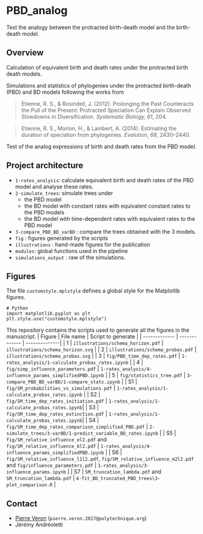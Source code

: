 # PBD_analog
Test the analogy between the protracted birth-death model and the birth-death model.

## Overview
Calculation of equivalent birth and death rates under the protracted birth death models. 

Simulations and statistics of phylogenies under the protracted 
birth-death (PBD) and BD models following the works from 
> Etienne, R. S., & Rosindell, J. (2012). Prolonging the Past Counteracts the Pull of the Present: Protracted Speciation Can Explain Observed Slowdowns in Diversification. _Systematic Biology, 61_, 204.

> Etienne, R. S., Morlon, H., & Lambert, A. (2014). Estimating the duration of speciation from phylogenies. _Evolution, 68_, 2430–2440.

Test of the analog expressions of birth and death rates from the PBD model. 

## Project architecture
* `1-rates_analysis`: calculate equivalent birth and death rates of the PBD model and analyse these rates. 
* `2-simulate_trees`: simulate trees under
    * the PBD model
    * the BD model with constant rates with equivalent constant rates to the PBD models
    * the BD model with time-dependent rates with equivalent rates to the PBD model 
* `3-compare_PBD_BD_varBD` : compare the trees obtained with the 3 models.
* `fig` : figures generated by the scripts
* `illustrations` : hand-made figures for the publication
* `modules`: global functions used in the pipeline
* `simulations_output` : raw of the simulations.

## Figures 
The file `customstyle.mplstyle` defines a global style for the Matplotlib figures.
```
# Python
import matplotlib.pyplot as plt
plt.style.use("customstyle.mplstyle")
```

This repository contains the scripts used to generate all the figures in the manuscript. 
| Figure     | File name     | Script to generate |
| ------------- | ------------- | --------------| 
| 1 | `illustrations/schema_horizon.pdf` | `illustrations/schema_horizon.svg` |
| 2 | `illustrations/schema_probas.pdf` | `illustrations/schema_probas.svg` |
| 3 | `fig/PBD_time_dep_rates.pdf` | `1-rates_analysis/1-calculate_probas_rates.ipynb` |
| 4 | `fig/simp_influence_parameters.pdf`  | `1-rates_analysis/4-influence_params_simplifiedPBD.ipynb` | 
| 5 | `fig/statistics_tree.pdf` | `3-compare_PBD_BD_varBD/1-compare_stats.ipynb` | 
| S1 | `fig/SM_probabilities_vs_simulations.pdf` | `1-rates_analysis/1-calculate_probas_rates.ipynb` | 
| S2 | `fig/SM_time_dep_rates_initiation.pdf` | `1-rates_analysis/1-calculate_probas_rates.ipynb`|
| S3 | `fig/SM_time_dep_rates_extinction.pdf` | `1-rates_analysis/1-calculate_probas_rates.ipynb`|
| S4 | `fig/SM_time_dep_rates_comparison_simplified_PBD.pdf` | `2-simulate_trees/3-varBD/1-predict_variable_BD_rates.ipynb` | 
| S5 | `fig/SM_relative_influence_el2.pdf` and `fig/SM_relative_influence_bl2.pdf` | `1-rates_analysis/4-influence_params_simplifiedPBD.ipynb` | 
| S6 | `fig/SM_relative_influence_l1l2.pdf`,  `fig/SM_relative_influence_m2l2.pdf` and `fig/influence_parameters.pdf` | `1-rates_analysis/3-influence_params.ipynb` | 
| S7 | `SM_truncation_lambda.pdf` and `SM_truncation_lambda.pdf` | `4-fit_BD_truncated_PBD_trees\3-plot_comparison.R` |

## Contact
* [Pierre Veron](https://www.ese.universite-paris-saclay.fr/en/team-members/pierre-veron/) (`pierre.veron.2017@polytechnique.org`)
* Jérémy Andréoletti